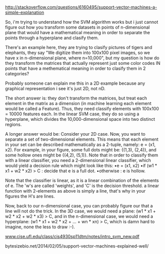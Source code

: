  http://stackoverflow.com/questions/6160495/support-vector-machines-a-simple-explanation
 
 So, i'm trying to understand how the SVM algorithm works but i just cannot figure out how you transform some datasets in points of n-dimensional plane that would have a mathematical meaning in order to separate the points through a hyperplane and clasify them.

There's an example here, they are trying to clasify pictures of tigers and elephants, they say "We digitize them into 100x100 pixel images, so we have x in n-dimensional plane, where n=10,000", but my question is how do they transform the matrices that actually represent just some color codes IN points that have a methematical meaning in order to clasify them in 2 categories?

Probably someone can explain me this in a 2D example because any graphical representation i see it's just 2D, not nD.



The short answer is: they don't transform the matrices, but treat each element in the matrix as a dimension (in machine learning each element would be called a Feature). Thus, they need classify elements with 100x100 = 10000 features each. In the linear SVM case, they do so using a hyperplane, which divides the 10,000-dimensional space into two distinct regions.

A longer answer would be: Consider your 2D case. Now, you want to separate a set of two-dimensional elements. This means that each element in your set can be described mathematically as a 2-tuple, namely: e = (x1, x2). For example, in your figure, some full dots might be: {(1,3), (2,4)}, and some hollow ones might be {(4,2), (5,1)}. Note that in order to classify them with a linear classifier, you need a 2-dimensional linear classifier, which would yield a decision rule which might look like this:
 •e = (x1, x2)
 •if (w1 * x1 + w2 * x2) > C : decide that e is a full dot.
 •otherwise : e is hollow.
 
Note that the classifier is linear, as it is a linear combination of the elements of e. The 'w's are called 'weights', and 'C' is the decision threshold. a linear function with 2-elements as above is simply a line, that's why in your figures the H's are lines. 

Now, back to our n-dimensional case, you can probably figure our that a line will not do the trick. In the 3D case, we would need a plane: (w1 * x1 + w2 * x2 + w2 * x3) > C, and in the n-dimensional case, we would need a hyperplane: (w1 * x1 + w2 * x2 + ... + wn * xn) > C, which is damn hard to imagine, none the less to draw :-).



www.cise.ufl.edu/class/cis4930sp11dtm/notes/intro_svm_new.pdf

bytesizebio.net/2014/02/05/support-vector-machines-explained-well/
